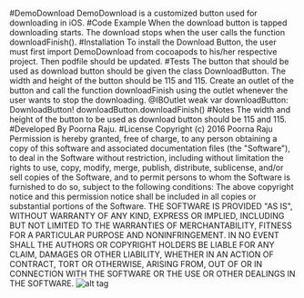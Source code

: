 #DemoDownload
DemoDownload is a customized button used for downloading in iOS.
#Code Example
When the download button is tapped downloading starts. The download stops when the user calls the function downloadFinish().
#Installation
To install the Download Button, the user must first import DemoDownload from cocoapods to his/her respective project. Then podfile should be updated. 
#Tests
The button that should be used as download button should be given the class DownloadButton. The width and height of the button should be 115 and 115. Create an outlet of the button and call the function downloadFinish using the outlet whenever the user wants to stop the downloading.
   @IBOutlet weak var downloadButton: DownloadButton!
   downloadButton.downloadFinish()
#Notes
The width and height of the button to be used as download button should be 115 and 115.
#Developed By
Poorna Raju.
#License
Copyright (c) 2016 Poorna Raju
Permission is hereby granted, free of charge, to any person obtaining a copy of this software and associated documentation files (the "Software"), to deal in the Software without restriction, including without limitation the rights to use, copy, modify, merge, publish, distribute, sublicense, and/or sell copies of the Software, and to permit persons to whom the Software is furnished to do so, subject to the following conditions:
The above copyright notice and this permission notice shall be included in all copies or substantial portions of the Software.
THE SOFTWARE IS PROVIDED "AS IS", WITHOUT WARRANTY OF ANY KIND, EXPRESS OR IMPLIED, INCLUDING BUT NOT LIMITED TO THE WARRANTIES OF MERCHANTABILITY, FITNESS FOR A PARTICULAR PURPOSE AND NONINFRINGEMENT. IN NO EVENT SHALL THE AUTHORS OR COPYRIGHT HOLDERS BE LIABLE FOR ANY CLAIM, DAMAGES OR OTHER LIABILITY, WHETHER IN AN ACTION OF CONTRACT, TORT OR OTHERWISE, ARISING FROM, OUT OF OR IN CONNECTION WITH THE SOFTWARE OR THE USE OR OTHER DEALINGS IN THE SOFTWARE.
![alt tag](https://uimovement.com/media/resource_image/image_2648.gif)
